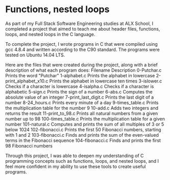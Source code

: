 # Functions, nested loops


As part of my Full Stack Software Engineering studies at ALX School, I completed a project that aimed to teach me about header files, functions, loops, and nested loops in the C language.

To complete the project, I wrote programs in C that were compiled using gcc 4.8.4 and written according to the C90 standard. The programs were tested on Ubuntu 14.04 LTS.

Here are the files that were created during the project, along with a brief description of what each program does:
Filename	Description
0-Putchar.c	Prints the word "Putchar"
1-alphabet.c	Prints the alphabet in lowercase
2-print_alphabet_x10.c	Prints the alphabet in lowercase ten times
3-islower.c	Checks if a character is lowercase
4-isalpha.c	Checks if a character is alphabetic
5-sign.c	Prints the sign of a number
6-abs.c	Computes the absolute value of an integer
7-print_last_digit.c	Prints the last digit of a number
8-24_hours.c	Prints every minute of a day
9-times_table.c	Prints the multiplication table for the number 9
10-add.c	Adds two integers and returns the result
11-print_to_98.c	Prints all natural numbers from a given number up to 98
100-times_table.c	Prints the multiplication table for a given number
101-natural.c	Computes and prints the sum of all multiples of 3 or 5 below 1024
102-fibonacci.c	Prints the first 50 Fibonacci numbers, starting with 1 and 2
103-fibonacci.c	Finds and prints the sum of the even-valued terms in the Fibonacci sequence
104-fibonacci.c	Finds and prints the first 98 Fibonacci numbers

Through this project, I was able to deepen my understanding of C programming concepts such as functions, loops, and nested loops, and I feel more confident in my ability to use these tools to create useful programs.
